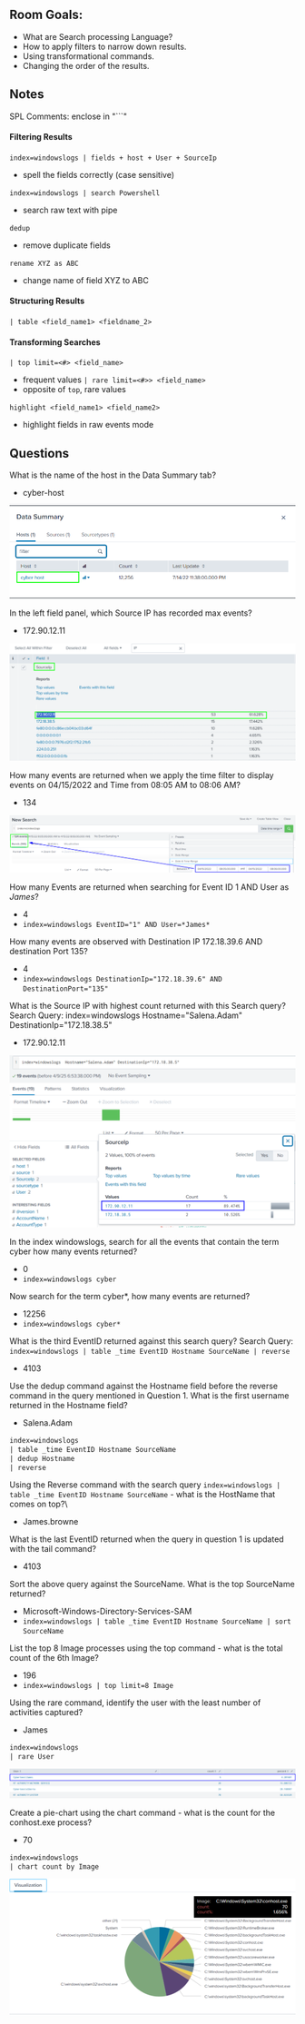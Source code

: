 ## Room Goals:
- What are Search processing Language?
- How to apply filters to narrow down results.
- Using transformational commands.
- Changing the order of the results.

## Notes

SPL Comments: enclose in "```"

#### Filtering Results
`index=windowslogs | fields + host + User + SourceIp`
- spell the fields correctly (case sensitive)

`index=windowslogs | search Powershell`
- search raw text with pipe

`dedup`
- remove duplicate fields

`rename XYZ as ABC`
- change name of field XYZ to ABC

#### Structuring Results
`| table <field_name1> <fieldname_2>`

#### Transforming Searches
`| top limit=<#> <field_name>`
- frequent values
`| rare limit=<#>> <field_name>`
- opposite of `top`, rare values

`highlight <field_name1> <field_name2>`
- highlight fields in raw events mode


## Questions
What is the name of the host in the Data Summary tab?
- cyber-host

![alt text](images/image.png)

In the left field panel, which Source IP has recorded max events?
- 172.90.12.11

![alt text](images/image-1.png)


How many events are returned when we apply the time filter to display events on 04/15/2022 and Time from 08:05 AM to 08:06 AM?
- 134

![alt text](images/image-2.png)

How many Events are returned when searching for Event ID 1 AND User as *James*?
- 4
- `index=windowslogs EventID="1" AND User=*James*`

How many events are observed with Destination IP 172.18.39.6 AND destination Port 135?
- 4 
- `index=windowslogs DestinationIp="172.18.39.6" AND DestinationPort="135"`

What is the Source IP with highest count returned with this Search query?
Search Query: index=windowslogs  Hostname="Salena.Adam" DestinationIp="172.18.38.5"
- 172.90.12.11

![alt text](images/image-3.png)

In the index windowslogs, search for all the events that contain the term cyber how many events returned?
- 0 
- `index=windowslogs cyber`

Now search for the term cyber*, how many events are returned?
- 12256
- `index=windowslogs cyber*`

What is the third EventID returned against this search query?
Search Query: `index=windowslogs | table _time EventID Hostname SourceName | reverse`
- 4103

Use the dedup command against the Hostname field before the reverse command in the query mentioned in Question 1. What is the first username returned in the Hostname field?
- Salena.Adam
```
index=windowslogs 
| table _time EventID Hostname SourceName 
| dedup Hostname 
| reverse
```

Using the Reverse command with the search query `index=windowslogs | table _time EventID Hostname SourceName` - what is the HostName that comes on top?\
- James.browne

What is the last EventID returned when the query in question 1 is updated with the tail command?
- 4103

Sort the above query against the SourceName. What is the top SourceName returned?
- Microsoft-Windows-Directory-Services-SAM
- `index=windowslogs | table _time EventID Hostname SourceName | sort SourceName`

List the top 8 Image processes using the top command -  what is the total count of the 6th Image?
- 196
- `index=windowslogs | top limit=8 Image`

Using the rare command, identify the user with the least number of activities captured?
- James
```
index=windowslogs
| rare User
```

![alt text](images/image-4.png)

Create a pie-chart using the chart command - what is the count for the conhost.exe process?
- 70
```
index=windowslogs
| chart count by Image
```

![alt text](images/image-5.png)
